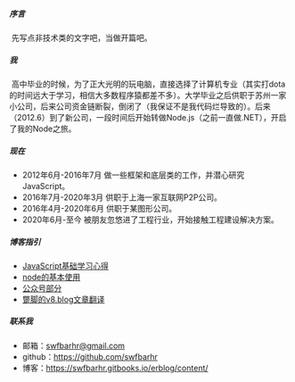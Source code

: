 ##### 序言
&nbsp;先写点非技术类的文字吧，当做开篇吧。

##### 我
&nbsp;高中毕业的时候，为了正大光明的玩电脑，直接选择了计算机专业（其实打dota的时间远大于学习，相信大多数程序猿都差不多）。大学毕业之后供职于苏州一家小公司，后来公司资金链断裂，倒闭了（我保证不是我代码烂导致的）。后来（2012.6）到了新公司，一段时间后开始转做Node.js（之前一直做.NET），开启了我的Node之旅。

##### 现在
+ 2012年6月-2016年7月 做一些框架和底层类的工作，并潜心研究JavaScript。
+ 2016年7月-2020年3月 供职于上海一家互联网P2P公司。
+ 2016年4月-2020年6月 供职于某图形公司。
+ 2020年6月-至今 被朋友忽悠进了工程行业，开始接触工程建设解决方案。

##### 博客指引
* [JavaScript基础学习心得](https://github.com/swfbarhr/blog) 
* [node的基本使用](https://github.com/swfbarhr/blog/tree/master/node) 
* [公众号部分](https://github.com/swfbarhr/blog/tree/master/wechat/mp) 
* [蹩脚的v8.blog文章翻译](https://github.com/swfbarhr/blog/tree/master/v8.dev)

##### 联系我
+  邮箱：swfbarhr@gmail.com
+  github：https://github.com/swfbarhr
+  博客：https://swfbarhr.gitbooks.io/erblog/content/
